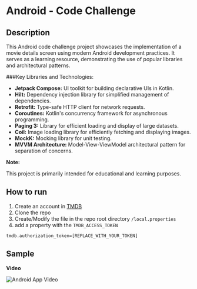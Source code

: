 # Android - Code Challenge

## Description 


This Android code challenge project showcases the implementation of a movie details screen using modern Android development practices. It serves as a learning resource, demonstrating the use of popular libraries and architectural patterns.

###Key Libraries and Technologies:

* **Jetpack Compose:** UI toolkit for building declarative UIs in Kotlin.
* **Hilt:** Dependency injection library for simplified management of dependencies.
* **Retrofit:** Type-safe HTTP client for network requests.
* **Coroutines:** Kotlin's concurrency framework for asynchronous programming.
* **Paging 3:** Library for efficient loading and display of large datasets.
* **Coil:** Image loading library for efficiently fetching and displaying images.
* **MockK:** Mocking library for unit testing.
* **MVVM Architecture:** Model-View-ViewModel architectural pattern for separation of concerns.


**Note:**

This project is primarily intended for educational and learning purposes.

## How to run 


1.  Create an account in [TMDB](https://developer.themoviedb.org/reference/intro/getting-started)
2. Clone the repo 
3. Create/Modify the file in the repo root directory `/local.properties`
3. add a property with the `TMDB_ACCESS_TOKEN` 


```
tmdb.authorization_token=[REPLACE_WITH_YOUR_TOKEN]

```



## Sample 

**Video**

![Android App Video](docs/android_tmdb.gif "Android App - Code Challenge")
